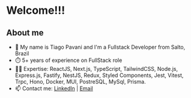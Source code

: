 
# Welcome!!!

## About me
 - 👋 My name is Tiago Pavani and I'm a Fullstack Developer from Salto, Brazil
- ⏱️ 5+ years of experience on FullStack role
- 🧑‍💻 Expertise: ReactJS, Next.js, TypeScript, TailwindCSS, Node.js, Express.js, Fastify, NestJS, Redux, Styled Components, Jest, Vitest, Trpc, Hono, Docker, MUI, PostreSQL, MySql, Prisma.
- 📫 Contact me: <a href="https://www.linkedin.com/in/tiago-pavani-19a427245/" target="_blank">LinkedIn</a> | <a href="mailto:tiagopavanibtw@gmail.com" target="_blank">Email</a>
